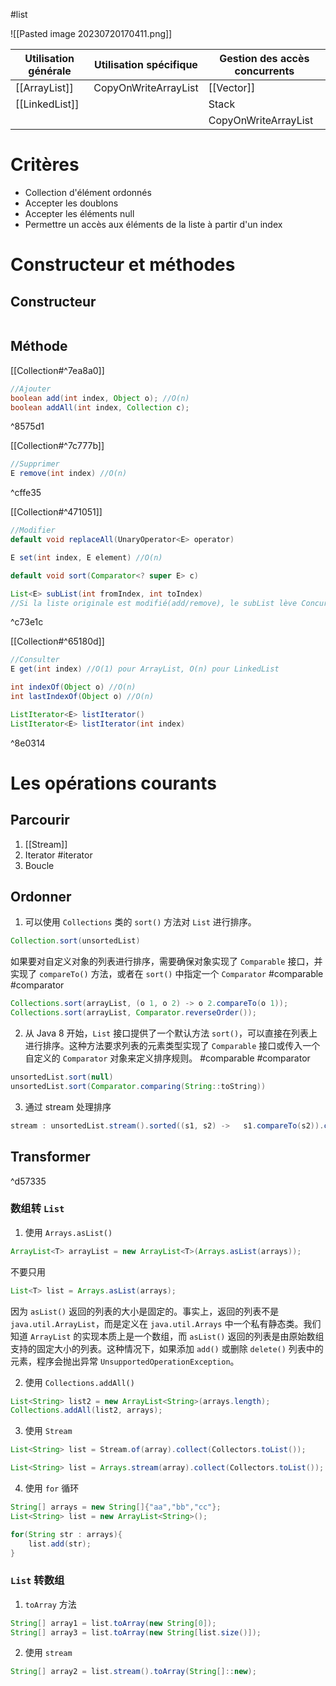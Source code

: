 #list 

![[Pasted image 20230720170411.png]]

| Utilisation générale | Utilisation spécifique | Gestion des accès concurrents |
| -------------------- | ---------------------- | ----------------------------- |
| [[ArrayList]]        | CopyOnWriteArrayList   | [[Vector]]                    |
| [[LinkedList]]       |                        | Stack                         |
|                      |                        | CopyOnWriteArrayList          |

# Critères

- Collection d'élément ordonnés
- Accepter les doublons
- Accepter les éléments null
- Permettre un accès aux éléments de la liste à partir d'un index

# Constructeur et méthodes

## Constructeur

```java

```

## Méthode

[[Collection#^7ea8a0]]
```java
//Ajouter
boolean add(int index, Object o); //O(n)
boolean addAll(int index, Collection c);
```

^8575d1

[[Collection#^7c777b]]
```java
//Supprimer
E remove(int index) //O(n)
```

^cffe35

[[Collection#^471051]]
```java
//Modifier
default void replaceAll(UnaryOperator<E> operator)

E set(int index, E element) //O(n)

default void sort(Comparator<? super E> c)

List<E> subList(int fromIndex, int toIndex)
//Si la liste originale est modifié(add/remove), le subList lève ConcurrentModificationException lors d'une utilisation de la sous liste
```

^c73e1c

[[Collection#^65180d]]
```java
//Consulter
E get(int index) //O(1) pour ArrayList, O(n) pour LinkedList

int indexOf(Object o) //O(n)
int lastIndexOf(Object o) //O(n)

ListIterator<E> listIterator()
ListIterator<E> listIterator(int index)
```

^8e0314

# Les opérations courants

## Parcourir

1. [[Stream]] 
2. Iterator #iterator
3. Boucle

## Ordonner

1. 可以使用 `Collections` 类的 `sort()` 方法对 `List` 进行排序。

```java
Collection.sort(unsortedList)
```

如果要对自定义对象的列表进行排序，需要确保对象实现了 `Comparable` 接口，并实现了 `compareTo()` 方法，或者在 `sort()` 中指定一个 `Comparator` #comparable #comparator 

``` java
Collections.sort(arrayList, (o 1, o 2) -> o 2.compareTo(o 1));
Collections.sort(arrayList, Comparator.reverseOrder());
```

2. 从 Java 8 开始，`List` 接口提供了一个默认方法 `sort()`，可以直接在列表上进行排序。这种方法要求列表的元素类型实现了 `Comparable` 接口或传入一个自定义的 `Comparator` 对象来定义排序规则。 #comparable #comparator 

```java
unsortedList.sort(null)
unsortedList.sort(Comparator.comparing(String::toString))
```

3. 通过 stream 处理排序

``` java
stream : unsortedList.stream().sorted((s1, s2) -> 	s1.compareTo(s2)).collect(Collectors.toList())
```

## Transformer
^d57335

### 数组转 `List`

1. 使用 `Arrays.asList()`

```Java
ArrayList<T> arrayList = new ArrayList<T>(Arrays.asList(arrays));
```

不要只用

```Java
List<T> list = Arrays.asList(arrays);
```

因为 `asList()` 返回的列表的大小是固定的。事实上，返回的列表不是 `java.util.ArrayList`，而是定义在 `java.util.Arrays` 中一个私有静态类。我们知道 `ArrayList` 的实现本质上是一个数组，而 `asList()` 返回的列表是由原始数组支持的固定大小的列表。这种情况下，如果添加 ` add() ` 或删除 ` delete() ` 列表中的元素，程序会抛出异常 `UnsupportedOperationException`。

2. 使用 `Collections.addAll()`

```Java
List<String> list2 = new ArrayList<String>(arrays.length);
Collections.addAll(list2, arrays);
```

3. 使用 `Stream`

```java
List<String> list = Stream.of(array).collect(Collectors.toList()); 

List<String> list = Arrays.stream(array).collect(Collectors.toList()); 
```

4. 使用 `for` 循环

```Java
String[] arrays = new String[]{"aa","bb","cc"};
List<String> list = new ArrayList<String>();

for(String str : arrays){
	list.add(str);
}
```

### `List` 转数组

1. `toArray` 方法
```Java
String[] array1 = list.toArray(new String[0]);
String[] array3 = list.toArray(new String[list.size()]);
```

2. 使用 `stream`

```Java
String[] array2 = list.stream().toArray(String[]::new);
```
